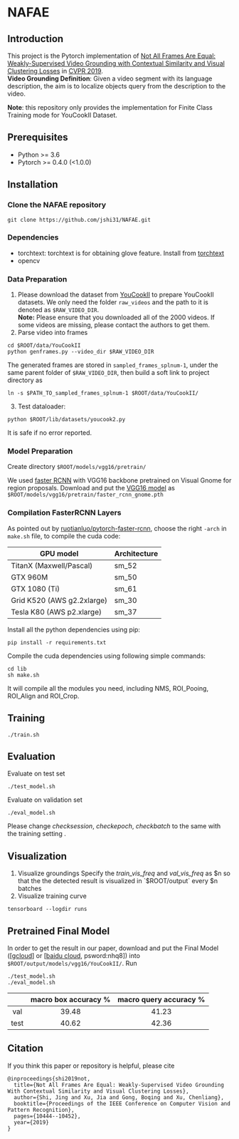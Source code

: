 # NAFAE

## Introduction

This project is the Pytorch implementation of [Not All Frames Are Equal: Weakly-Supervised Video Grounding
with Contextual Similarity and Visual Clustering Losses](http://openaccess.thecvf.com/content_CVPR_2019/papers/Shi_Not_All_Frames_Are_Equal_Weakly-Supervised_Video_Grounding_With_Contextual_CVPR_2019_paper.pdf) in [CVPR 2019](http://cvpr2019.thecvf.com/).  
**Video Grounding Definition**: Given a video segment with its language description, the aim is to localize objects query from the description to the video.

**Note**: this repository only provides the implementation for Finite Class Training mode for YouCookII Dataset.

## Prerequisites
* Python >= 3.6
* Pytorch >= 0.4.0 (<1.0.0)

## Installation
### Clone the NAFAE repository
```
git clone https://github.com/jshi31/NAFAE.git 
```
### Dependencies
* torchtext: torchtext is for obtaining glove feature. Install from [torchtext](https://github.com/spro/practical-pytorch/blob/master/glove-word-vectors/glove-word-vectors.ipynb)
* opencv

### Data Preparation
1. Please download the dataset from [YouCookII](http://youcook2.eecs.umich.edu) to prepare YouCookII datasets.
We only need the folder `raw_videos` and the path to it is denoted as `$RAW_VIDEO_DIR`.  
**Note:** Please ensure that you downloaded all of the 2000 videos. If some videos are missing, please contact the authors to get them. 
2. Parse video into frames
```
cd $ROOT/data/YouCookII 
python genframes.py --video_dir $RAW_VIDEO_DIR
```
The generated frames are stored in `sampled_frames_splnum-1`, under the same parent folder of `$RAW_VIDEO_DIR`, then build a soft link to project directory as   
```
ln -s $PATH_TO_sampled_frames_splnum-1 $ROOT/data/YouCookII/
```
3. Test dataloader:  
```
python $ROOT/lib/datasets/youcook2.py
```
It is safe if no error reported.

### Model Preparation

Create directory ``$ROOT/models/vgg16/pretrain/`` 

We used [faster RCNN](https://github.com/jwyang/faster-rcnn.pytorch) with VGG16 backbone pretrained on Visual Gnome for region proposals. Download and put the [VGG16 model](http://data.lip6.fr/cadene/faster-rcnn.pytorch/faster_rcnn_1_19_48611.pth) as ``$ROOT/models/vgg16/pretrain/faster_rcnn_gnome.pth``

### Compilation FasterRCNN Layers

As pointed out by [ruotianluo/pytorch-faster-rcnn](https://github.com/ruotianluo/pytorch-faster-rcnn), choose the right `-arch` in `make.sh` file, to compile the cuda code:

| GPU model  | Architecture |
| ------------- | ------------- |
| TitanX (Maxwell/Pascal) | sm_52 |
| GTX 960M | sm_50 |
| GTX 1080 (Ti) | sm_61 |
| Grid K520 (AWS g2.2xlarge) | sm_30 |
| Tesla K80 (AWS p2.xlarge) | sm_37 |

Install all the python dependencies using pip:
```
pip install -r requirements.txt
```

Compile the cuda dependencies using following simple commands:

```
cd lib
sh make.sh
```
It will compile all the modules you need, including NMS, ROI_Pooing, ROI_Align and ROI_Crop. 

## Training 
```
./train.sh
```
## Evaluation
Evaluate on test set
```
./test_model.sh
```
Evaluate on validation set 
```
./eval_model.sh
```
Please change *checksession*, *checkepoch*, *checkbatch* to the same with the training setting .

## Visualization
1. Visualize groundings
Specify the *train_vis_freq* and *val_vis_freq* as $n so that the the detected result is visualized in `$ROOT/output` every $n batches
2. Visualize training curve
```
tensorboard --logdir runs
```

## Pretrained Final Model 
In order to get the result in our paper, download and put the Final Model ([[gcloud](https://drive.google.com/file/d/1lFHwgVisizBLOqgCNwqVFJhGXOWUpBvZ/view?usp=sharing)] or [[baidu cloud](https://pan.baidu.com/s/1uYfh4LKqfjDt1UsNSTc1dw), psword:nhq8]) into ``$ROOT/output/models/vgg16/YouCookII/``. Run 
```angular2html
./test_model.sh
./eval_model.sh
```
|      | macro box accuracy % | macro query accuracy % |
|:----:|:--------------------:|:----------------------:|
|  val |         39.48        |          41.23         |
| test |         40.62        |          42.36         |

## Citation
If you think this paper or repository is helpful, please cite
```
@inproceedings{shi2019not,
  title={Not All Frames Are Equal: Weakly-Supervised Video Grounding With Contextual Similarity and Visual Clustering Losses},
  author={Shi, Jing and Xu, Jia and Gong, Boqing and Xu, Chenliang},
  booktitle={Proceedings of the IEEE Conference on Computer Vision and Pattern Recognition},
  pages={10444--10452},
  year={2019}
}
```

